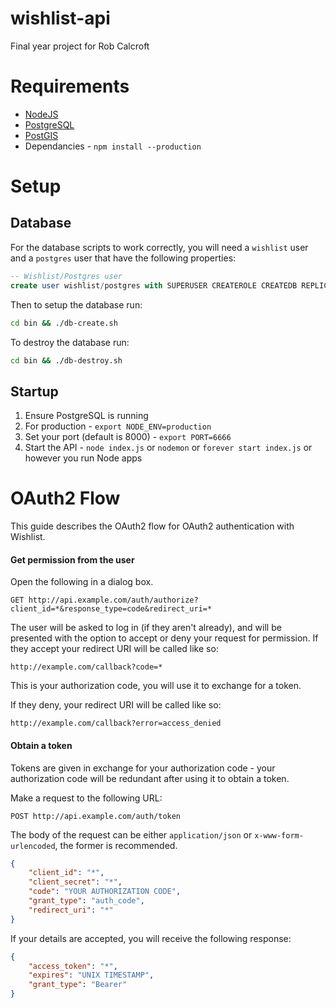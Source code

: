 # wishlist-api

Final year project for Rob Calcroft

# Requirements
- [NodeJS](https://nodejs.org/en/download/)
- [PostgreSQL](http://www.postgresql.org/download/)
- [PostGIS](http://postgis.net/install)
- Dependancies - `npm install --production`

# Setup

##  Database
For the database scripts to work correctly, you will need a `wishlist` user and a `postgres` user that have the following properties:
```sql
-- Wishlist/Postgres user
create user wishlist/postgres with SUPERUSER CREATEROLE CREATEDB REPLICATION PASSWORD '<newpassword>';
```
Then to setup the database run:
```bash
cd bin && ./db-create.sh
```
To destroy the database run:
```bash
cd bin && ./db-destroy.sh
```

## Startup
1. Ensure PostgreSQL is running
2. For production - `export NODE_ENV=production`
3. Set your port (default is 8000) - `export PORT=6666`
4. Start the API - `node index.js` or `nodemon` or `forever start index.js` or however you run Node apps

# OAuth2 Flow
This guide describes the OAuth2 flow for OAuth2 authentication with Wishlist.

#### Get permission from the user
Open the following in a dialog box.
```
GET http://api.example.com/auth/authorize?client_id=*&response_type=code&redirect_uri=*
```
The user will be asked to log in (if they aren't already), and will be presented with the option to accept or deny your request for permission. If they accept your redirect URI will be called like so:
```
http://example.com/callback?code=*
```
This is your authorization code, you will use it to exchange for a token.

If they deny, your redirect URI will be called like so:
```
http://example.com/callback?error=access_denied
```
#### Obtain a token
Tokens are given in exchange for your authorization code - your authorization code will be redundant after using it to obtain a token.

Make a request to the following URL:
```
POST http://api.example.com/auth/token
```
The body of the request can be either `application/json` or `x-www-form-urlencoded`, the former is recommended.
```json
{
    "client_id": "*",
    "client_secret": "*",
    "code": "YOUR AUTHORIZATION CODE",
    "grant_type": "auth_code",
    "redirect_uri": "*"
}
```
If your details are accepted, you will receive the following response:
```json
{
    "access_token": "*",
    "expires": "UNIX TIMESTAMP",
    "grant_type": "Bearer"
}
```
